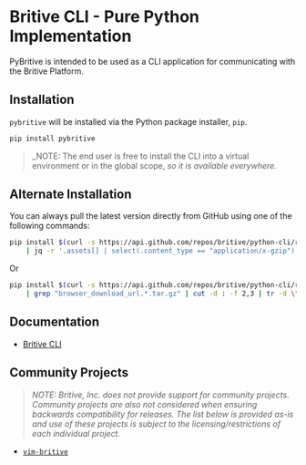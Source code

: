 # Britive CLI - Pure Python Implementation

PyBritive is intended to be used as a CLI application for communicating with the Britive Platform.

## Installation

`pybritive` will be installed via the Python package installer, `pip`.

```sh
pip install pybritive
```

> _NOTE: The end user is free to install the CLI into a virtual environment or in the global scope,
> _so it is available everywhere._

## Alternate Installation

You can always pull the latest version directly from GitHub using one of the following commands:

```sh
pip install $(curl -s https://api.github.com/repos/britive/python-cli/releases/latest \
    | jq -r '.assets[] | select(.content_type == "application/x-gzip") | .browser_download_url')
```

Or

```sh
pip install $(curl -s https://api.github.com/repos/britive/python-cli/releases/latest \
    | grep "browser_download_url.*.tar.gz" | cut -d : -f 2,3 | tr -d \")
```

## Documentation

* [Britive CLI](https://britive.github.io/python-cli)

## Community Projects

> _NOTE:_
> _Britive, Inc. does not provide support for community projects._
> _Community projects are also not considered when ensuring backwards compatibility for releases._
> _The list below is provided as-is and use of these projects is subject to the licensing/restrictions of each_
> _individual project._

* [`vim-britive`](https://github.com/pbnj/vim-britive)
